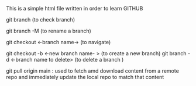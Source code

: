 This is a simple html file written in order to learn GITHUB


git branch (to check branch)

git branch -M <Branch name to rename> (to rename a branch)

git checkout <-branch name-> (to navigate)

git checkout -b <-new branch name- > (to create a new branch)
git branch -d <-branch name to delete>  (to delete a branch )

git pull origin main : used to fetch amd download content from a remote repo and immediately update the local repo to match that content
